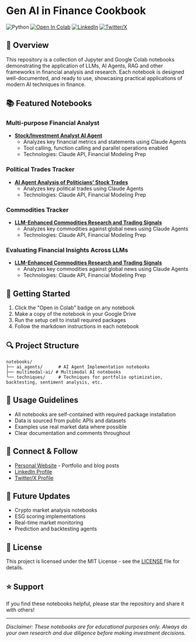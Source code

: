 # Gen AI in Finance Cookbook

![Python](https://img.shields.io/badge/Python-3.9%2B-blue)
[![Open In Colab](https://colab.research.google.com/assets/colab-badge.svg)](https://drive.google.com/drive/folders/10_LOo0zek_IPiqdHZzy2iVHoiKj4vxJO?usp=sharing)
[![LinkedIn](https://img.shields.io/badge/LinkedIn-Profile-blue?logo=linkedin)](https://linkedin.com/in/yakshb)
[![Twitter/X](https://img.shields.io/badge/Twitter-Profile-blue?logo=twitter)](https://x.com/yaksh_birla)

## 🚀 Overview
This repository is a collection of Jupyter and Google Colab notebooks demonstrating the application of LLMs, AI Agents, RAG and other frameworks in financial analysis and research. Each notebook is designed well-documented, and ready to use, showcasing practical applications of modern AI techniques in finance.

## 📚 Featured Notebooks

### Multi-purpose Financial Analyst
- [**Stock/Investment Analyst AI Agent**](notebooks/ai-agents/Claude-FMP-Stock-Analyst_(Starter).ipynb)
  - Analyzes key financial metrics and statements using Claude Agents
  - Tool calling, function calling and parallel operations enabled
  - Technologies: Claude API, Financial Modeling Prep
  
### Political Trades Tracker
- [**AI Agent Analysis of Politicians' Stock Trades**](notebooks/ai-agents/Claude-FMP-Political-Trades-Tracker_(Starter).ipynb)
  - Analyzes key political trades using Claude Agents
  - Technologies: Claude API, Financial Modeling Prep

### Commodities Tracker
- [**LLM-Enhanced Commodities Research and Trading Signals**](notebooks/ai-agents/Claude-FMP-Commodities-Tracker_(Starter).ipynb)
  - Analyzes key commodities against global news using Claude Agents
  - Technologies: Claude API, Financial Modeling Prep

### Evaluating Financial Insights Across LLMs 
- [**LLM-Enhanced Commodities Research and Trading Signals**](notebooks/ai-agents/Anthropic/Claude-Commodities-Tracker-LlamaIndex.ipynb)
  - Analyzes key commodities against global news using Claude Agents
  - Technologies: Claude API, Financial Modeling Prep


## 🚗 Getting Started
1. Click the "Open in Colab" badge on any notebook
2. Make a copy of the notebook in your Google Drive
3. Run the setup cell to install required packages
4. Follow the markdown instructions in each notebook


## 🔍 Project Structure
```
notebooks/
├── ai_agents/      # AI Agent Implementation notebooks
├── multimodal-ai/ # Multimodal AI notebooks
└── techniques/     # Techniques for portfolio optimization, backtesting, sentiment analysis, etc.
```

## 📖 Usage Guidelines
- All notebooks are self-contained with required package installation
- Data is sourced from public APIs and datasets
- Examples use real market data where possible
- Clear documentation and comments throughout

## 🤝 Connect & Follow
- [Personal Website](https://yakshb.com) - Portfolio and blog posts
- [LinkedIn Profile](https://linkedin.com/in/yakshb) 
- [Twitter/X Profile](https://x.com/yaksh_birla) 

## 🎯 Future Updates
- Crypto market analysis notebooks
- ESG scoring implementations
- Real-time market monitoring
- Prediction and backtesting agents

## 📝 License
This project is licensed under the MIT License - see the [LICENSE](LICENSE) file for details.

## ⭐ Support
If you find these notebooks helpful, please star the repository and share it with others!

---
*Disclaimer: These notebooks are for educational purposes only. Always do your own research and due diligence before making investment decisions.*